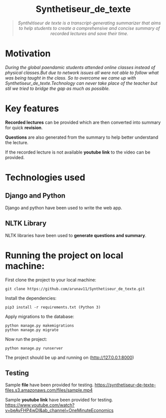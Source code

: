 <div align="center">
<h1>Synthetiseur_de_texte</h1>
<blockquote>
<p><i>Synthétiseur de texte is a transcript-generating summarizer that aims to help students to create a comprehensive and concise summary of recorded lectures and save their time.</b></i></p>
</blockquote>
</div>

# Motivation
<i> During the global paendamic students attended online classes instead of physical classes.But due to network issues all were not able to follow what was being taught in the class. So to overcome we came up with Synthetiseur_de_texte.Technology can never take place of the teacher but stil we tried to bridge the gap as much as possible.</i>

# Key features 
**Recorded lectures** can be provided which are then converted into summary for quick **revision**.

**Questions** are also generated from the summary to help better understand the lecture.

If the recorded lecture is not available **youtube link** to the video can be provided.

# Technologies used
## Django and Python 
Django and python have been used to write the web app.
## NLTK Library
NLTK libraries have been used to **generate questions and summary**.

# Running the project on local machine:
First clone the project to your local machine:
```
git clone https://github.com/arunav11/Synthetiseur_de_texte.git
```
Install the dependencies:
```
pip3 install -r requirements.txt (Python 3)
```
Apply migrations to the database:
```
python manage.py makemigrations
python manage.py migrate
```
Now run the project:
```
python manage.py runserver
```

The project should be up and running on (http://127.0.0.1:8000)

## Testing 
Sample **file** have been provided for testing.
 https://synthetiseur-de-texte-files.s3.amazonaws.com/files/sample.mp4
 
 Sample **youtube link** have been provided for testing.
 https://www.youtube.com/watch?v=beAvFHP4wDI&ab_channel=OneMinuteEconomics

